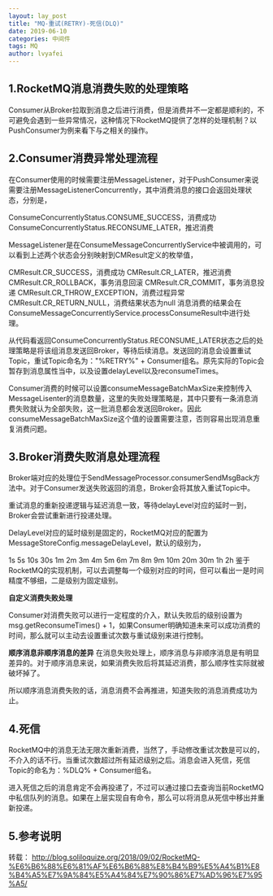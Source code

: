```yaml
---
layout: lay_post
title: "MQ-重试(RETRY)-死信(DLQ)"
date: 2019-06-10
categories: 中间件
tags: MQ
author: lvyafei
---
```


## 1.RocketMQ消息消费失败的处理策略

Consumer从Broker拉取到消息之后进行消费，但是消费并不一定都是顺利的，不可避免会遇到一些异常情况，这种情况下RocketMQ提供了怎样的处理机制？以PushConsumer为例来看下与之相关的操作。

## 2.Consumer消费异常处理流程

在Consumer使用的时候需要注册MessageListener，对于PushConsumer来说需要注册MessageListenerConcurrently，其中消费消息的接口会返回处理状态，分别是，

ConsumeConcurrentlyStatus.CONSUME_SUCCESS，消费成功
ConsumeConcurrentlyStatus.RECONSUME_LATER，推迟消费

MessageListener是在ConsumeMessageConcurrentlyService中被调用的，可以看到上述两个状态会分别映射到CMResult定义的枚举值，

CMResult.CR_SUCCESS，消费成功
CMResult.CR_LATER，推迟消费
CMResult.CR_ROLLBACK，事务消息回滚
CMResult.CR_COMMIT，事务消息投递
CMResult.CR_THROW_EXCEPTION，消费过程异常
CMResult.CR_RETURN_NULL，消费结果状态为null
消息消费的结果会在ConsumeMessageConcurrentlyService.processConsumeResult中进行处理。

从代码看返回ConsumeConcurrentlyStatus.RECONSUME_LATER状态之后的处理策略是将该组消息发送回Broker，等待后续消息。发送回的消息会设置重试Topic，重试Topic命名为："%RETRY%" + Consumer组名。原先实际的Topic会暂存到消息属性当中，以及设置delayLevel以及reconsumeTimes。

Consumer消费的时候可以设置consumeMessageBatchMaxSize来控制传入MessageLisenter的消息数量，这里的失败处理策略是，其中只要有一条消息消费失败就认为全部失败，这一批消息都会发送回Broker。因此consumeMessageBatchMaxSize这个值的设置需要注意，否则容易出现消息重复消费问题。

## 3.Broker消费失败消息处理流程

Broker端对应的处理位于SendMessageProcessor.consumerSendMsgBack方法中。对于Consumer发送失败返回的消息，Broker会将其放入重试Topic中。

重试消息的重新投递逻辑与延迟消息一致，等待delayLevel对应的延时一到，Broker会尝试重新进行投递处理。

DelayLevel对应的延时级别是固定的，RocketMQ对应的配置为MessageStoreConfig.messageDelayLevel，默认的级别为，

1s 5s 10s 30s 1m 2m 3m 4m 5m 6m 7m 8m 9m 10m 20m 30m 1h 2h
鉴于RocketMQ的实现机制，可以去调整每一个级别对应的时间，但可以看出一是时间精度不够细，二是级别为固定级别。

**自定义消费失败处理**

Consumer对消费失败可以进行一定程度的介入，默认失败后的级别设置为msg.getReconsumeTimes() + 1，如果Consumer明确知道未来可以成功消费的时间，那么就可以主动去设置重试次数与重试级别来进行控制。

**顺序消息非顺序消息的差异**
在消息失败处理上，顺序消息与非顺序消息是有明显差异的。对于顺序消息来说，如果消费失败后将其延迟消费，那么顺序性实际就被破坏掉了。

所以顺序消息消费失败的话，消息消费不会再推进，知道失败的消息消费成功为止。

## 4.死信
RocketMQ中的消息无法无限次重新消费，当然了，手动修改重试次数是可以的，不介入的话不行。当重试次数超过所有延迟级别之后。消息会进入死信，死信Topic的命名为：%DLQ% + Consumer组名。

进入死信之后的消息肯定不会再投递了，不过可以通过接口去查询当前RocketMQ中私信队列的消息。如果在上层实现自有命令，那么可以将消息从死信中移出并重新投递。

## 5.参考说明

转载：
http://blog.soliloquize.org/2018/09/02/RocketMQ-%E6%B6%88%E6%81%AF%E6%B6%88%E8%B4%B9%E5%A4%B1%E8%B4%A5%E7%9A%84%E5%A4%84%E7%90%86%E7%AD%96%E7%95%A5/